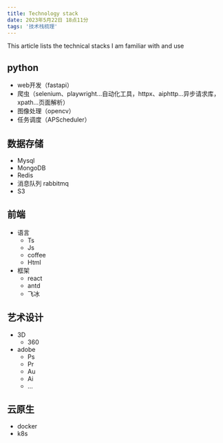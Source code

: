 ```yaml
---
title: Technology stack
date: 2023年5月22日 18点11分
tags: '技术栈梳理'
---
```

This article lists the technical stacks I am familiar with and use

## python

- web开发（fastapi）
- 爬虫（selenium、playwright…自动化工具，httpx、aiphttp…异步请求库，xpath…页面解析）
- 图像处理（opencv）
- 任务调度（APScheduler）

## 数据存储

- Mysql
- MongoDB
- Redis
- 消息队列 rabbitmq
- S3

## 前端

- 语言
    - Ts
    - Js
    - coffee
    - Html
- 框架
    - react
    - antd
    - 飞冰

## 艺术设计

- 3D
    - 360
- adobe
    - Ps
    - Pr
    - Au
    - Ai
    - …

## 云原生

- docker
- k8s
